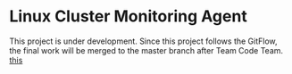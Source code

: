 # Linux Cluster Monitoring Agent
This project is under development. Since this project follows the GitFlow, the final work will be merged to the master branch after Team Code Team.
<a href="https://github.com/jarvisgroup/jarvis_data_eng_zongpeng/tree/master/linux_sql/assets/Architecture_Diagram.drawio">this</a>
